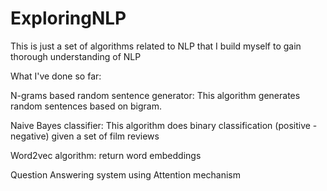 # ExploringNLP
This is just a set of algorithms related to NLP that I build myself to gain thorough understanding of NLP

What I've done so far:

  N-grams based random sentence generator: This algorithm generates random sentences based on bigram.

  Naive Bayes classifier: This algorithm does binary classification (positive - negative) given a set of film reviews

  Word2vec algorithm: return word embeddings

  Question Answering system using Attention mechanism
